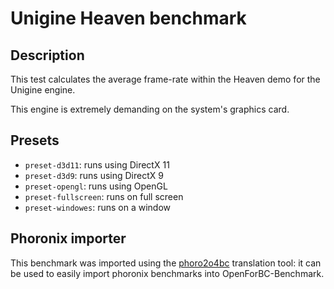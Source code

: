 # Unigine Heaven benchmark

## Description

This test calculates the average frame-rate within the Heaven demo for the
Unigine engine.

This engine is extremely demanding on the system's graphics card.

## Presets

- `preset-d3d11`: runs using DirectX 11
- `preset-d3d9`: runs using DirectX 9
- `preset-opengl`: runs using OpenGL
- `preset-fullscreen`: runs on full screen
- `preset-windowes`: runs on a window

## Phoronix importer

This benchmark was imported using the
[phoro2o4bc](https://github.com/Open-ForBC/phoronix-benchs) translation tool: it
can be used to easily import phoronix benchmarks into OpenForBC-Benchmark.
